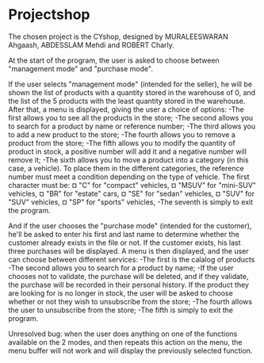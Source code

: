 # Projectshop

The chosen project is the CYshop, designed by MURALEESWARAN Ahgaash, ABDESSLAM Mehdi and ROBERT Charly.


At the start of the program, the user is asked to choose between "management mode" and "purchase mode".

If the user selects "management mode" (intended for the seller), he will be shown the list of products with a quantity stored in the warehouse of 0, and the list of the 5 products with the least quantity stored in the warehouse.
After that, a menu is displayed, giving the user a choice of options:
-The first allows you to see all the products in the store;
-The second allows you to search for a product by name or reference number;
-The third allows you to add a new product to the store;
-The fourth allows you to remove a product from the store;
-The fifth allows you to modify the quantity of product in stock, a positive number will add it and a negative number will remove it;
-The sixth allows you to move a product into a category (in this case, a vehicle). To place them in the different categories, the reference number must meet a condition depending on the type of vehicle. The first character must be: 
  ¤ "C" for "compact" vehicles,
  ¤ "MSUV" for "mini-SUV" vehicles,
  ¤ "BR" for "estate" cars,
  ¤ "SE" for "sedan" vehicles,
  ¤ "SUV" for "SUV" vehicles,
  ¤ "SP" for "sports" vehicles,
-The seventh is simply to exit the program.

And if the user chooses the "purchase mode" (intended for the customer), he'll be asked to enter his first and last name to determine whether the customer already exists in the file or not. If the customer exists, his last three purchases will be displayed.
A menu is then displayed, and the user can choose between different services:
-The first is the calalog of products
-The second allows you to search for a product by name;
-If the user chooses not to validate, the purchase will be deleted, and if they validate, the purchase will be recorded in their personal history. If the product they are looking for is no longer in stock, the user will be asked to choose whether or not they wish to unsubscribe from the store;
-The fourth allows the user to unsubscribe from the store;
-The fifth is simply to exit the program.

Unresolved bug: when the user does anything on one of the functions available on the 2 modes, and then repeats this action on the menu, the menu buffer will not work and will display the previously selected function.
